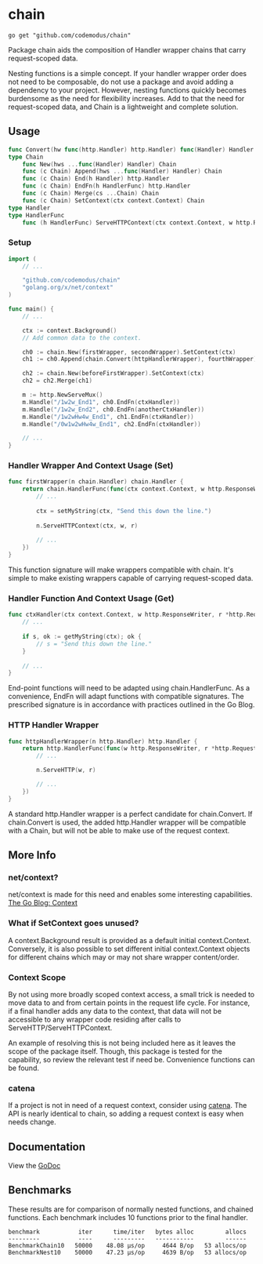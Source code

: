 # chain

    go get "github.com/codemodus/chain"

Package chain aids the composition of Handler wrapper chains that carry 
request-scoped data.

Nesting functions is a simple concept.  If your handler wrapper order does not 
need to be composable, do not use a package and avoid adding a dependency 
to your project.  However, nesting functions quickly becomes burdensome as the 
need for flexibility increases.  Add to that the need for request-scoped data, 
and Chain is a lightweight and complete solution.

## Usage

```go
func Convert(hw func(http.Handler) http.Handler) func(Handler) Handler
type Chain
    func New(hws ...func(Handler) Handler) Chain
    func (c Chain) Append(hws ...func(Handler) Handler) Chain
    func (c Chain) End(h Handler) http.Handler
    func (c Chain) EndFn(h HandlerFunc) http.Handler
    func (c Chain) Merge(cs ...Chain) Chain
    func (c Chain) SetContext(ctx context.Context) Chain
type Handler
type HandlerFunc
    func (h HandlerFunc) ServeHTTPContext(ctx context.Context, w http.ResponseWriter, r *http.Request)
```

### Setup

```go
import (
    // ...

    "github.com/codemodus/chain"
    "golang.org/x/net/context"
)

func main() {
    // ...

    ctx := context.Background()
    // Add common data to the context.

    ch0 := chain.New(firstWrapper, secondWrapper).SetContext(ctx)
    ch1 := ch0.Append(chain.Convert(httpHandlerWrapper), fourthWrapper)

    ch2 := chain.New(beforeFirstWrapper).SetContext(ctx)
    ch2 = ch2.Merge(ch1)

    m := http.NewServeMux()
    m.Handle("/1w2w_End1", ch0.EndFn(ctxHandler))
    m.Handle("/1w2w_End2", ch0.EndFn(anotherCtxHandler))
    m.Handle("/1w2wHw4w_End1", ch1.EndFn(ctxHandler))
    m.Handle("/0w1w2wHw4w_End1", ch2.EndFn(ctxHandler))

    // ...
}
```

### Handler Wrapper And Context Usage (Set)

```go
func firstWrapper(n chain.Handler) chain.Handler {
    return chain.HandlerFunc(func(ctx context.Context, w http.ResponseWriter, r *http.Request) {
        // ...
        
        ctx = setMyString(ctx, "Send this down the line.")
    	
        n.ServeHTTPContext(ctx, w, r)
    	
        // ...
    })
}
```
This function signature will make wrappers compatible with chain.  It's simple 
to make existing wrappers capable of carrying request-scoped data.

### Handler Function And Context Usage (Get)

```go
func ctxHandler(ctx context.Context, w http.ResponseWriter, r *http.Request) {
    // ...
    
    if s, ok := getMyString(ctx); ok {
        // s = "Send this down the line."
    }
    
    // ...
}
```
End-point functions will need to be adapted using chain.HandlerFunc.  As a 
convenience, EndFn will adapt functions with compatible signatures.  The 
prescribed signature is in accordance with practices outlined in the Go Blog.

### HTTP Handler Wrapper

```go
func httpHandlerWrapper(n http.Handler) http.Handler {
    return http.HandlerFunc(func(w http.ResponseWriter, r *http.Request) {
        // ...

        n.ServeHTTP(w, r)

        // ...
    })
}
```
A standard http.Handler wrapper is a perfect candidate for chain.Convert. If 
chain.Convert is used, the added http.Handler wrapper will be compatible with 
a Chain, but will not be able to make use of the request context.

## More Info 

### net/context?

net/context is made for this need and enables some interesting capabilities.
[The Go Blog: Context](https://blog.golang.org/context)

### What if SetContext goes unused?

A context.Background result is provided as a default initial context.Context.  
Conversely, it is also possible to set different initial context.Context 
objects for different chains which may or may not share wrapper content/order.

### Context Scope

By not using more broadly scoped context access, a small trick is needed to 
move data to and from certain points in the request life cycle.  For instance, 
if a final handler adds any data to the context, that data will not be 
accessible to any wrapper code residing after calls to 
ServeHTTP/ServeHTTPContext.

An example of resolving this is not being included here as it leaves the scope 
of the package itself. Though, this package is tested for the capability, so 
review the relevant test if need be.  Convenience functions can be found.

### catena

If a project is not in need of a request context, consider using 
[catena](https://github.com/codemodus/catena). The API is nearly identical to 
chain, so adding a request context is easy when needs change.

## Documentation

View the [GoDoc](http://godoc.org/github.com/codemodus/chain)

## Benchmarks

These results are for comparison of normally nested functions, and chained 
functions.  Each benchmark includes 10 functions prior to the final handler.

    benchmark           iter      time/iter   bytes alloc         allocs
    ---------           ----      ---------   -----------         ------
    BenchmarkChain10   50000    48.08 μs/op     4644 B/op   53 allocs/op
    BenchmarkNest10    50000    47.23 μs/op     4639 B/op   53 allocs/op
